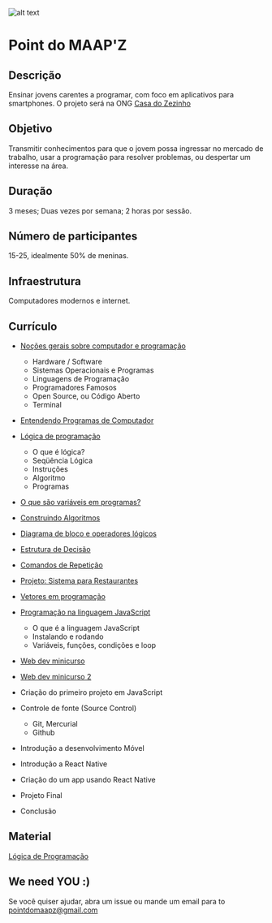 ![alt text](https://s3.amazonaws.com/opensourceprojects/maapz-logo.png)
# Point do MAAP'Z 

## Descrição
Ensinar jovens carentes a programar, com foco em aplicativos para smartphones. O projeto será na ONG [Casa do Zezinho](http://casadozezinho.org.br)

## Objetivo
Transmitir conhecimentos para que o jovem possa ingressar no mercado de trabalho, usar a programação para resolver problemas, ou despertar um interesse na área. 

## Duração
3 meses; Duas vezes por semana; 2 horas por sessão.

## Número de participantes
15-25, idealmente 50% de meninas.

## Infraestrutura
Computadores modernos e internet.

## Currículo

- [Noções gerais sobre computador e programação](https://drive.google.com/file/d/0B5rJcGaAXTjVcHg2RHVmcDhNcWM/view?usp=sharing)
  - Hardware / Software
  - Sistemas Operacionais e Programas
  - Linguagens de Programação
  - Programadores Famosos
  - Open Source, ou Código Aberto
  - Terminal
  
- [Entendendo Programas de Computador](https://drive.google.com/open?id=0B5rJcGaAXTjVVkphUDJzeVdKOWM)

- [Lógica de programação](https://drive.google.com/file/d/0B5rJcGaAXTjVYTBzYUFUT3BkYUk/view?usp=sharing)
  - O que é lógica?
  - Seqüência Lógica
  - Instruções
  - Algoritmo
  - Programas
  
- [O que são variáveis em programas?](https://drive.google.com/open?id=0B5rJcGaAXTjVR3FjNW5LNzJtY00)

- [Construindo Algoritmos](https://drive.google.com/open?id=0B5rJcGaAXTjVSEJubTY3ZFBHLVU)

- [Diagrama de bloco e operadores lógicos](https://drive.google.com/open?id=0B5rJcGaAXTjVb3dNNkxWWUVxSmM)

- [Estrutura de Decisão](https://drive.google.com/open?id=0B5rJcGaAXTjVSnhFRkhvWWE2RTA)

- [Comandos de Repetição](https://drive.google.com/open?id=0B5rJcGaAXTjVeFVuTzhfS2piamM)

- [Projeto: Sistema para Restaurantes](https://drive.google.com/open?id=0B5rJcGaAXTjVV05pVGJJR1BlRms)

- [Vetores em programação](https://drive.google.com/open?id=0B5rJcGaAXTjVdjN3UUlBZkpaQTA)

- [Programação na linguagem JavaScript](https://drive.google.com/open?id=0B5rJcGaAXTjVUHFDMDFYTnB3cUU)
  - O que é a linguagem JavaScript
  - Instalando e rodando
  - Variáveis, funções, condições e loop
  
- [Web dev minicurso](https://drive.google.com/open?id=0B5rJcGaAXTjVVThuRW9YX2FMRHM)
- [Web dev minicurso 2](https://drive.google.com/open?id=0B5rJcGaAXTjVYVNsbDlnVWJzRnM)

- Criação do primeiro projeto em JavaScript 
- Controle de fonte (Source Control)	
  - Git, Mercurial
  - Github		
- Introdução a desenvolvimento Móvel
- Introdução a React Native
- Criação do um app usando React Native 
- Projeto Final 
- Conclusão

## Material

[Lógica de Programação](http://www.inf.ufsc.br/~vania.bogorny/teaching/ine5231/Logica.pdf)


## We need YOU :) 

Se você quiser ajudar, abra um issue ou mande um email para to pointdomaapz@gmail.com
